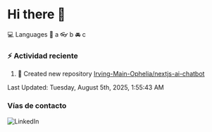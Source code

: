 # Hi there 👋

:computer: Languages
:pencil: a
:eyeglasses: b
:oncoming_automobile: c

### :zap: Actividad reciente
<!--RECENT_ACTIVITY:start-->
1. 📔 Created new repository [Irving-Main-Ophelia/nextjs-ai-chatbot](https://github.com/Irving-Main-Ophelia/nextjs-ai-chatbot)<br>
<!--RECENT_ACTIVITY:end-->
<!--RECENT_ACTIVITY:last_update-->
Last Updated: Tuesday, August 5th, 2025, 1:55:43 AM
<!--RECENT_ACTIVITY:last_update_end-->

### Vías de contacto

![LinkedIn](https://www.linkedin.com/in/irving-hernández-226846205/)
